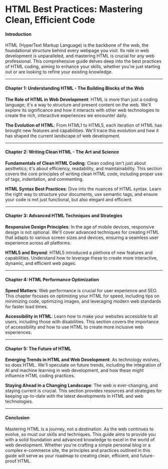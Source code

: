 # HTML Best Practices: Mastering Clean, Efficient Code

#### Introduction

HTML (HyperText Markup Language) is the backbone of the web, the foundational structure behind every webpage you visit. Its role in web development is unparalleled, and mastering HTML is crucial for any web professional. This comprehensive guide delves deep into the best practices of HTML coding, aiming to enhance your skills, whether you're just starting out or are looking to refine your existing knowledge. 

---

#### Chapter 1: Understanding HTML - The Building Blocks of the Web

**The Role of HTML in Web Development**: HTML is more than just a coding language; it's a way to structure and present content on the web. We'll explore its significance and how it interacts with other web technologies to create the rich, interactive experiences we encounter daily.

**The Evolution of HTML**: From HTML1 to HTML5, each iteration of HTML has brought new features and capabilities. We'll trace this evolution and how it has shaped the current landscape of web development.

---

#### Chapter 2: Writing Clean HTML - The Art and Science

**Fundamentals of Clean HTML Coding**: Clean coding isn't just about aesthetics; it's about efficiency, readability, and maintainability. This section covers the core principles of writing clean HTML code, including proper use of tags, indentation, and commenting.

**HTML Syntax Best Practices**: Dive into the nuances of HTML syntax. Learn the right way to structure your documents, use semantic tags, and ensure your code is not just functional, but also elegant and efficient.

---

#### Chapter 3: Advanced HTML Techniques and Strategies

**Responsive Design Principles**: In the age of mobile devices, responsive design is not optional. We'll cover advanced techniques for creating HTML that adapts to various screen sizes and devices, ensuring a seamless user experience across all platforms.

**HTML5 and Beyond**: HTML5 introduced a plethora of new features and capabilities. Understand how to leverage these to create more interactive, dynamic, and efficient web pages.

---

#### Chapter 4: HTML Performance Optimization

**Speed Matters**: Web performance is crucial for user experience and SEO. This chapter focuses on optimizing your HTML for speed, including tips on minimizing code, optimizing images, and leveraging modern web standards for faster load times.

**Accessibility in HTML**: Learn how to make your websites accessible to all users, including those with disabilities. This section covers the importance of accessibility and how to use HTML to create more inclusive web experiences.

---

#### Chapter 5: The Future of HTML

**Emerging Trends in HTML and Web Development**: As technology evolves, so does HTML. We'll speculate on future trends, including the integration of AI and machine learning in web development, and how these might influence HTML coding practices.

**Staying Ahead in a Changing Landscape**: The web is ever-changing, and staying current is crucial. This section provides resources and strategies for keeping up-to-date with the latest developments in HTML and web technologies.

---

#### Conclusion

Mastering HTML is a journey, not a destination. As the web continues to evolve, so must our skills and techniques. This guide aims to provide you with a solid foundation and advanced knowledge to excel in the world of web development. Whether you're crafting a simple personal blog or a complex e-commerce site, the principles and practices outlined in this guide will serve as your roadmap to creating clean, efficient, and future-proof HTML.
